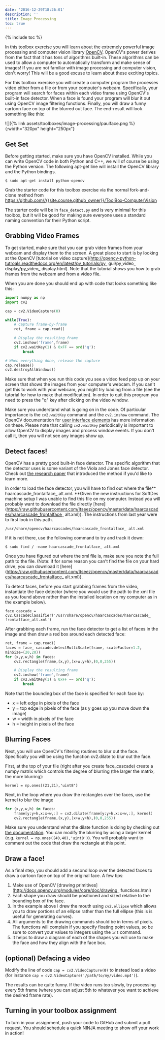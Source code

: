 ```yaml
---
date: '2016-12-29T18:26:01'
description: ''
title: Image Processing
toc: true
---
```


{% include toc %}

In this toolbox exercise you will learn about the extremely powerful image
processing and computer vision library [OpenCV](http://opencv.org/). OpenCV's
power derives from the fact that it has tons of algorithms built-in. These
algorithms can be used to allow a computer to automatically transform and make
sense of images! If you are not familiar with image processing and computer
vision, don't worry! This will be a good excuse to learn about these exciting
topics.

For this toolbox exercise you will create a computer program the processes
video either from a file or from your computer's webcam. Specifically, your
program will search for faces within each video frame using OpenCV's built-in
face detector. When a face is found your program will blur it out using OpenCV
image filtering functions. Finally, you will draw a funny cartoon face on top
of the blurred out face. The end-result will look something like this:

![]({% link assets/toolboxes/image-processing/paulface.png %}{:width="320px" height="250px"}

## Get Set

Before getting started, make sure you have OpenCV installed. While you can
write OpenCV code in both Python and C++, we will of course be using the
Python version. The following apt-get line will install the OpenCV library and
the Python bindings.

`$ sudo apt-get install python-opencv`

Grab the starter code for this toolbox exercise via the normal fork-and-clone
method from <https://github.com//{{site.course.github_owner}}/ToolBox-ComputerVision>

The starter code will be in `face_detect.py` and is very minimal for this
toolbox, but it will be good for making sure everyone uses a standard naming
convention for their Python script.

## Grabbing Video Frames

To get started, make sure that you can grab video frames from your webcam and
display them to the screen. A great place to start is by looking at the OpenCV
[tutorial on video capture](http://opencv-python-tutroals.readthedocs.org/en/latest/py_tutorials/py_ gui/py_video_ display/py_video_ display.html).
Note that the tutorial shows you how to grab frames from the webcam and from a
video file.

When you are done you should end up with code that looks something like this:

``` python
import numpy as np
import cv2

cap = cv2.VideoCapture(0)

while(True):
    # Capture frame-by-frame
    ret, frame = cap.read()

    # Display the resulting frame
    cv2.imshow('frame',frame)
    if cv2.waitKey(1) & 0xFF == ord('q'):
        break

# When everything done, release the capture
cap.release()
cv2.destroyAllWindows()
```

Make sure that when you run this code you see a video feed pop up on your
screen that shows the images from your computer's webcam. If you can't get
this to work with your webcam, you might try loading from a file (see the
tutorial for how to make that modification). In order to quit this program you
need to press the "q" key after clicking on the video window.

Make sure you understand what is going on in the code. Of particular
importance is the `cv2.waitKey` command and the `cv2.imshow` command. The
OpenCV documentation for [user interface
elements](http://docs.opencv.org/modules/highgui/doc/user_interface.html) has
more information on these. Please note that calling `cv2.waitKey` periodically
is important to allow OpenCV to display images and process window events. If
you don't call it, then you will not see any images show up.

## Detect faces!

OpenCV has a pretty good built-in face detector. The specific algorithm that
the detector uses is some variant of the Viola and Jones face detector. Check
out [the research
paper](https://www.cs.cmu.edu/~efros/courses/LBMV07/Papers/viola-cvpr-01.pdf)
that introduced the method if you'd like to learn more.

In order to load the face detector, you will have to find out where the file** haarcascade_frontalface_ alt.xml. **Given the new instructions for SoftDes
machine setup I was unable to find this file on my computer. Instead you will
probably want to download the file directly
[here](https://raw.githubusercontent.com/Itseez/opencv/master/data/haarcascades/haarcascade_frontalface_ alt.xml)).
The instructions from last year were to first look in this path.

`/usr/share/opencv/haarcascades/haarcascade_frontalface_ alt.xml`

If it is not there, use the following command to try and track it down:

    $ sudo find / -name haarcascade_frontalface_ alt.xml

Once you have figured out where the xml file is, make sure you note the full
path to the file. (Note: if for some reason you can't find the file on your
hard drive, you can download it
[here](https://raw.githubusercontent.com/Itseez/opencv/master/data/haarcascades/haarcascade_frontalface_ alt.xml)).

To detect faces, before you start grabbing frames from the video, instantiate
the face detector (where you would use the path to the xml file as you found
above rather than the installed location on my computer as in the example
below).

    face_cascade = cv2.CascadeClassifier('/usr/share/opencv/haarcascades/haarcascade_ frontalface_alt.xml')

After grabbing each frame, run the face detector to get a list of faces in the
image and then draw a red box around each detected face:

``` python
ret, frame = cap.read()
faces = face_ cascade.detectMultiScale(frame, scaleFactor=1.2,
minSize=(20,20))
for (x,y,w,h) in faces:
    cv2.rectangle(frame,(x,y),(x+w,y+h),(0,0,255))

    # Display the resulting frame
    cv2.imshow('frame',frame)
    if cv2.waitKey(1) & 0xFF == ord('q'):
        break
```

Note that the bounding box of the face is specified for each face by:

* x = left edge in pixels of the face
* y = top edge in pixels of the face (as y goes up you move down the image)
* w = width in pixels of the face
* h = height in pixels of the face

## Blurring Faces

Next, you will use OpenCV's filtering routines to blur out the face.
Specifically you will be using the function cv2.dilate to blur out the face.

First, at the top of your file (right after you create face_cascade) create a
numpy matrix which controls the degree of blurring (the larger the matrix, the
more blurring):

    kernel = np.ones((21,21),'uint8')

Next, in the loop where you draw the rectangles over the faces, use the kernel
to blur the image

``` python
for (x,y,w,h) in faces:
    frame[y:y+h,x:x+w,:] = cv2.dilate(frame[y:y+h,x:x+w,:], kernel)
    cv2.rectangle(frame,(x,y),(x+w,y+h),(0,0,255))
```

Make sure you understand what the dilate function is doing by checking out
[the
documentation](http://docs.opencv.org/modules/imgproc/doc/filtering.html). You
can modify the blurring by using a larger kernel (e.g. `kernel =
np.ones((40,40),'uint8')`). You will probably want to comment out the code
that draw the rectangle at this point.

## Draw a face!

As a final step, you should add a second loop over the detected faces to draw
a cartoon face on top of the original face. A few tips:

1. Make use of OpenCV [drawing primitives](http://docs.opencv.org/modules/core/doc/drawing_ functions.html)
2. Each shape you draw should be positioned and sized relative to the bounding box of the face.
3. In the example above I drew the mouth using `cv2.ellipse` which allows you to draw portions of an ellipse rather than the full ellipse (this is is useful for generating curves).
4. All arguments to the drawing commands should be in terms of pixels. The functions will complain if you specify floating point values, so be sure to convert your values to integers using the `int` command.
5. It helps to draw a diagram of each of the shapes you will use to make the face and how they align with the face box.

## **(optional)** Defacing a video

Modify the line of code `cap = cv2.VideoCapture(0)` to instead
load a video (for instance `cap = cv2.VideoCapture('/path/to/my/video.mp4')`).

The results can be quite funny. If the video runs too slowly, try processing
every 5th frame (where you can adjust 5th to whatever you want to achieve the
desired frame rate).

## Turning in your toolbox assignment

To turn in your assignment, push your code to GitHub and submit a pull
request. You should schedule a quick NINJA meeting to show off your work in
action!
